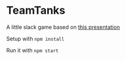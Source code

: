 # TeamTanks
A little slack game based on [this presentation](https://www.youtube.com/watch?v=t9WMNuyjm4w)

Setup with `npm install`

Run it with `npm start`